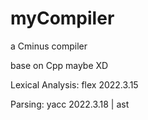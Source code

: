 # myCompiler
a Cminus compiler

base on Cpp maybe XD

Lexical Analysis: flex  2022.3.15 

Parsing: yacc 2022.3.18 | ast
